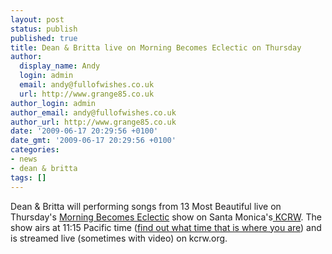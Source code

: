 ```yaml
---
layout: post
status: publish
published: true
title: Dean & Britta live on Morning Becomes Eclectic on Thursday
author:
  display_name: Andy
  login: admin
  email: andy@fullofwishes.co.uk
  url: http://www.grange85.co.uk
author_login: admin
author_email: andy@fullofwishes.co.uk
author_url: http://www.grange85.co.uk
date: '2009-06-17 20:29:56 +0100'
date_gmt: '2009-06-17 20:29:56 +0100'
categories:
- news
- dean & britta
tags: []
---
```

<p>Dean & Britta will performing songs from 13 Most Beautiful live on Thursday's <a href="http://www.kcrw.com/music/programs/mb">Morning Becomes Eclectic</a> show on Santa Monica's<a href="http://www.kcrw.com/"> KCRW</a>.  The show airs at 11:15 Pacific time (<a href="http://www.timeanddate.com/worldclock/fixedtime.html?day=18&month=6&year=2009&hour=11&min=15&sec=0&p1=137">find out what time that is where you are</a>) and is <span class="removed_link" title="http://www.kcrw.com/media-player/mediaPlayer2.html?type=live&amp;id=kcrwlive">streamed live (sometimes with video) on kcrw.org</span>.</p>
